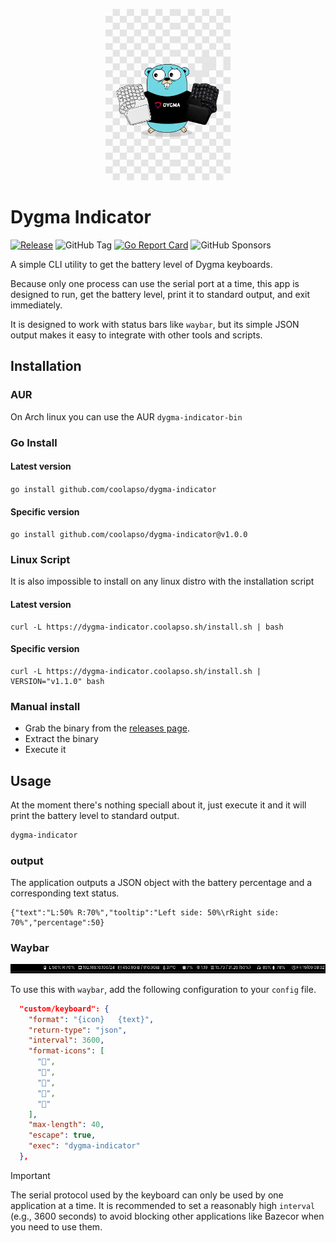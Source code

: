 <p align="center">
  <img src="https://github.com/coolapso/dygma-indicator/blob/main/img/Logo.png" width="200" >
</p>

# Dygma Indicator

[![Release](https://github.com/coolapso/dygma-indicator/actions/workflows/release.yaml/badge.svg?branch=main)](https://github.com/coolapso/dygma-indicator/actions/workflows/release.yaml)
![GitHub Tag](https://img.shields.io/github/v/tag/coolapso/dygma-indicator?logo=semver&label=semver&labelColor=gray&color=green)
[![Go Report Card](https://goreportcard.com/badge/github.com/coolapso/dygma-indicator)](https://goreportcard.com/report/github.com/coolapso/dygma-indicator)
![GitHub Sponsors](https://img.shields.io/github/sponsors/coolapso?style=flat&logo=githubsponsors)

A simple CLI utility to get the battery level of Dygma keyboards.

Because only one process can use the serial port at a time, this app is designed to run, get the battery level, print it to standard output, and exit immediately.

It is designed to work with status bars like `waybar`, but its simple JSON output makes it easy to integrate with other tools and scripts.

## Installation

### AUR

On Arch linux you can use the AUR `dygma-indicator-bin`

### Go Install

#### Latest version

`go install github.com/coolapso/dygma-indicator`

#### Specific version

`go install github.com/coolapso/dygma-indicator@v1.0.0`

### Linux Script

It is also impossible to install on any linux distro with the installation script

#### Latest version

```
curl -L https://dygma-indicator.coolapso.sh/install.sh | bash
```

#### Specific version

```
curl -L https://dygma-indicator.coolapso.sh/install.sh | VERSION="v1.1.0" bash
```

### Manual install

* Grab the binary from the [releases page](https://github.com/coolapso/dygma-indicator/releases).
* Extract the binary
* Execute it

## Usage

At the moment there's nothing speciall about it, just execute it and it will print the battery level to standard output.

```bash
dygma-indicator
```

### output


The application outputs a JSON object with the battery percentage and a corresponding text status.

```jsom
{"text":"L:50% R:70%","tooltip":"Left side: 50%\rRight side: 70%","percentage":50}
```

### Waybar

<p align="center">
  <img src="https://github.com/coolapso/dygma-indicator/blob/main/img/waybar.jpg">
</p>

To use this with `waybar`, add the following configuration to your `config` file.

```json
  "custom/keyboard": {
    "format": "{icon}   {text}",
    "return-type": "json",
    "interval": 3600,
    "format-icons": [
      "󰂃",
      "󰁻",
      "󰁾",
      "󰂀",
      "󰁹"
    ],
    "max-length": 40,
    "escape": true,
    "exec": "dygma-indicator"
  },
```

> [!IMPORTANT]
> The serial protocol used by the keyboard can only be used by one application at a time. It is recommended to set a reasonably high `interval` (e.g., 3600 seconds) to avoid blocking other applications like Bazecor when you need to use them.
